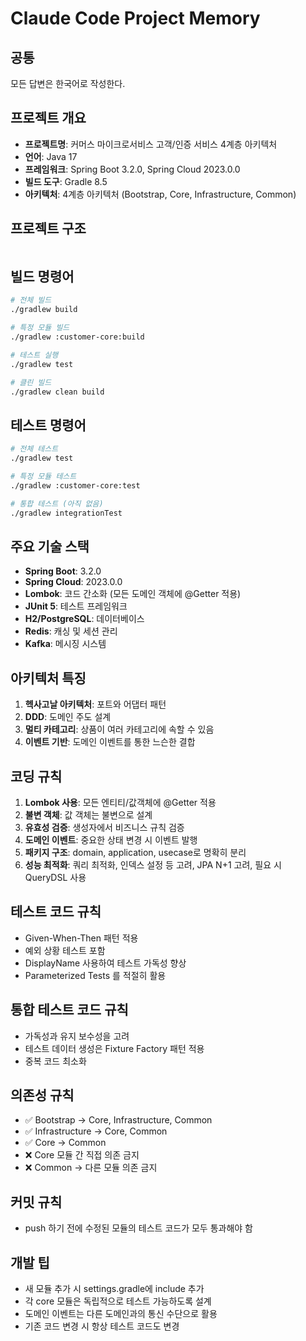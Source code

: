 # Claude Code Project Memory

## 공통
모든 답변은 한국어로 작성한다.

## 프로젝트 개요
- **프로젝트명**: 커머스 마이크로서비스 고객/인증 서비스 4계층 아키텍처
- **언어**: Java 17
- **프레임워크**: Spring Boot 3.2.0, Spring Cloud 2023.0.0
- **빌드 도구**: Gradle 8.5
- **아키텍처**: 4계층 아키텍처 (Bootstrap, Core, Infrastructure, Common)

## 프로젝트 구조
```

```

## 빌드 명령어
```bash
# 전체 빌드
./gradlew build

# 특정 모듈 빌드
./gradlew :customer-core:build

# 테스트 실행
./gradlew test

# 클린 빌드
./gradlew clean build
```

## 테스트 명령어
```bash
# 전체 테스트
./gradlew test

# 특정 모듈 테스트
./gradlew :customer-core:test

# 통합 테스트 (아직 없음)
./gradlew integrationTest
```

## 주요 기술 스택
- **Spring Boot**: 3.2.0
- **Spring Cloud**: 2023.0.0
- **Lombok**: 코드 간소화 (모든 도메인 객체에 @Getter 적용)
- **JUnit 5**: 테스트 프레임워크
- **H2/PostgreSQL**: 데이터베이스
- **Redis**: 캐싱 및 세션 관리
- **Kafka**: 메시징 시스템

## 아키텍처 특징
1. **헥사고날 아키텍처**: 포트와 어댑터 패턴
2. **DDD**: 도메인 주도 설계
3. **멀티 카테고리**: 상품이 여러 카테고리에 속할 수 있음
4. **이벤트 기반**: 도메인 이벤트를 통한 느슨한 결합

## 코딩 규칙
1. **Lombok 사용**: 모든 엔티티/값객체에 @Getter 적용
2. **불변 객체**: 값 객체는 불변으로 설계
3. **유효성 검증**: 생성자에서 비즈니스 규칙 검증
4. **도메인 이벤트**: 중요한 상태 변경 시 이벤트 발행
5. **패키지 구조**: domain, application, usecase로 명확히 분리
6. **성능 최적화**: 쿼리 최적화, 인덱스 설정 등 고려, JPA N+1 고려, 필요 시 QueryDSL 사용

## 테스트 코드 규칙
- Given-When-Then 패턴 적용
- 예외 상황 테스트 포함
- DisplayName 사용하여 테스트 가독성 향상
- Parameterized Tests 를 적절히 활용

## 통합 테스트 코드 규칙
- 가독성과 유지 보수성을 고려
- 테스트 데이터 생성은 Fixture Factory 패턴 적용
- 중복 코드 최소화

## 의존성 규칙
- ✅ Bootstrap → Core, Infrastructure, Common
- ✅ Infrastructure → Core, Common
- ✅ Core → Common
- ❌ Core 모듈 간 직접 의존 금지
- ❌ Common → 다른 모듈 의존 금지

## 커밋 규칙
- push 하기 전에 수정된 모듈의 테스트 코드가 모두 통과해야 함


## 개발 팁
- 새 모듈 추가 시 settings.gradle에 include 추가
- 각 core 모듈은 독립적으로 테스트 가능하도록 설계
- 도메인 이벤트는 다른 도메인과의 통신 수단으로 활용
- 기존 코드 변경 시 항상 테스트 코드도 변경